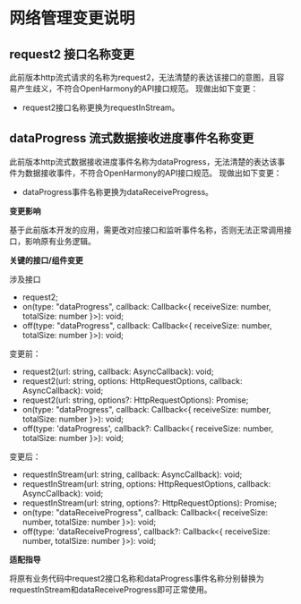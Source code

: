 # 网络管理变更说明

## request2 接口名称变更

此前版本http流式请求的名称为request2，无法清楚的表达该接口的意图，且容易产生歧义，不符合OpenHarmony的API接口规范。
现做出如下变更：
  - request2接口名称更换为requestInStream。

## dataProgress 流式数据接收进度事件名称变更

此前版本http流式数据接收进度事件名称为dataProgress，无法清楚的表达该事件为数据接收事件，不符合OpenHarmony的API接口规范。
现做出如下变更：
  - dataProgress事件名称更换为dataReceiveProgress。

**变更影响**

基于此前版本开发的应用，需更改对应接口和监听事件名称，否则无法正常调用接口，影响原有业务逻辑。

**关键的接口/组件变更**

涉及接口

  - request2;
  - on(type: "dataProgress", callback: Callback<{ receiveSize: number, totalSize: number }>): void;
  - off(type: "dataProgress", callback: Callback<{ receiveSize: number, totalSize: number }>): void;

变更前：
  - request2(url: string, callback: AsyncCallback<number>): void;
  - request2(url: string, options: HttpRequestOptions, callback: AsyncCallback<number>): void;
  - request2(url: string, options?: HttpRequestOptions): Promise<number>;
  - on(type: "dataProgress", callback: Callback<{ receiveSize: number, totalSize: number }>): void;
  - off(type: 'dataProgress', callback?: Callback<{ receiveSize: number, totalSize: number }>): void;

变更后：
  - requestInStream(url: string, callback: AsyncCallback<number>): void;
  - requestInStream(url: string, options: HttpRequestOptions, callback: AsyncCallback<number>): void;
  - requestInStream(url: string, options?: HttpRequestOptions): Promise<number>;
  - on(type: "dataReceiveProgress", callback: Callback<{ receiveSize: number, totalSize: number }>): void;
  - off(type: 'dataReceiveProgress', callback?: Callback<{ receiveSize: number, totalSize: number }>): void;

**适配指导**

将原有业务代码中request2接口名称和dataProgress事件名称分别替换为requestInStream和dataReceiveProgress即可正常使用。

<!--no_check-->